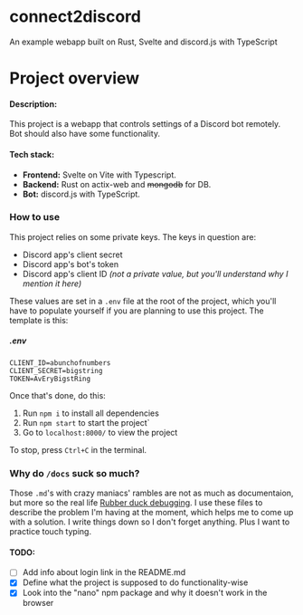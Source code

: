 # connect2discord
An example webapp built on Rust, Svelte and discord.js with TypeScript
<br>
# Project overview
#### Description:
This project is a webapp that controls settings of a Discord bot remotely. Bot should also have some functionality.

#### Tech stack:
- **Frontend:** Svelte on Vite with Typescript.
- **Backend:** Rust on actix-web and ~~mongodb~~ for DB.
- **Bot:** discord.js with TypeScript.

### How to use
This project relies on some private keys. The keys in question are:
- Discord app's client secret
- Discord app's bot's token
- Discord app's client ID *(not a private value, but you'll understand why I mention it here)*

These values are set in a `.env` file at the root of the project, which you'll have to populate yourself if you are planning to use this project. The template is this:

##### .env
```
CLIENT_ID=abunchofnumbers
CLIENT_SECRET=bigstring
TOKEN=AvEryBigstRing
```

Once that's done, do this:
1. Run `npm i` to install all dependencies
2. Run `npm start` to start the project`
3. Go to `localhost:8000/` to view the project

To stop, press `Ctrl+C` in the terminal.

### Why do `/docs` suck so much?
Those `.md`'s with crazy maniacs' rambles are not as much as documentaion, but more so the real life [Rubber duck debugging](https://en.wikipedia.org/wiki/Rubber_duck_debugging). I use these files to describe the problem I'm having at the moment, which helps me to come up with a solution. I write things down so I don't forget anything. Plus I want to practice touch typing. 

#### TODO:
- [ ] Add info about login link in the README.md
- [x] Define what the project is supposed to do functionality-wise
- [x] Look into the "nano" npm package and why it doesn't work in the browser